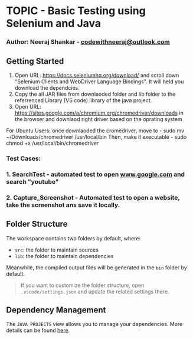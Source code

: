 # TOPIC - Basic Testing using Selenium and Java
### Author: Neeraj Shankar - codewithneeraj@outlook.com

## Getting Started

1.  Open URL: https://docs.seleniumhq.org/download/ and scroll down "Selenium Clients and WebDriver Language Bindings". It will held you download the dependcies. 
2. Copy the all JAR files from downlaoded folder and lib folder to the referrenced Library (VS code) library of the java project.
3. Open URL: https://sites.google.com/a/chromium.org/chromedriver/downloads in the browser and downlaod right driver based on the oprating system

For Ubuntu Users:
 once downlaoded the cromedriver, move to - sudo mv ~/Downloads/chromedriver /usr/local/bin
 Then, make it executable - sudo chmod +x /usr/local/bin/chromedriver

 ### Test Cases:
 ### 1. SearchTest - automated test to open www.google.com and search "youtube"
 ### 2. Capture_Screenshot - Automated test to open a website, take the screenshot ans save it locally.


## Folder Structure

The workspace contains two folders by default, where:

- `src`: the folder to maintain sources
- `lib`: the folder to maintain dependencies

Meanwhile, the compiled output files will be generated in the `bin` folder by default.

> If you want to customize the folder structure, open `.vscode/settings.json` and update the related settings there.

## Dependency Management

The `JAVA PROJECTS` view allows you to manage your dependencies. More details can be found [here](https://github.com/microsoft/vscode-java-dependency#manage-dependencies).
